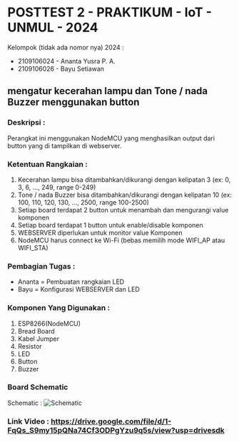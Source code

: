 # POSTTEST 2 - PRAKTIKUM - IoT - UNMUL - 2024

Kelompok (tidak ada nomor nya) 2024 :
- 2109106024 - Ananta Yusra P. A.
- 2109106026 - Bayu Setiawan

## mengatur kecerahan lampu dan Tone / nada Buzzer menggunakan button
### Deskripsi :
Perangkat ini menggunakan NodeMCU yang menghasilkan output dari button yang di tampilkan di webserver.

### Ketentuan Rangkaian :
1. Kecerahan lampu bisa ditambahkan/dikurangi dengan kelipatan 3 (ex: 0, 3, 6, ..., 249, range 0-249)
2. Tone / nada Buzzer bisa ditambahkan/dikurangi dengan kelipatan 10 (ex: 100, 110, 120, 130, ..., 2500, range 100-2500)
3. Setiap board terdapat 2 button untuk menambah dan mengurangi value komponen
4. Setiap board terdapat 1 button untuk enable/disable komponen
5. WEBSERVER diperlukan untuk monitor value Komponen
6. NodeMCU harus connect ke Wi-Fi (bebas memilih mode WIFI_AP atau WIFI_STA)


### Pembagian Tugas :
- Ananta = Pembuatan rangkaian LED
- Bayu = Konfigurasi WEBSERVER dan LED

### Komponen Yang Digunakan :
1. ESP8266(NodeMCU)
2. Bread Board
3. Kabel Jumper
4. Resistor
5. LED
6. Button
7. Buzzer


### Board Schematic
Schematic :
  ![Schematic](https://github.com/anantaYSR/posttest2-praktikum-iot-unmul-2024/assets/93465182/f57e2d8b-a78f-4732-b72e-62257a31b7c2)

### Link Video : https://drive.google.com/file/d/1-FqQs_S9my15pQNa74Cf3ODPgYzu9q5s/view?usp=drivesdk
